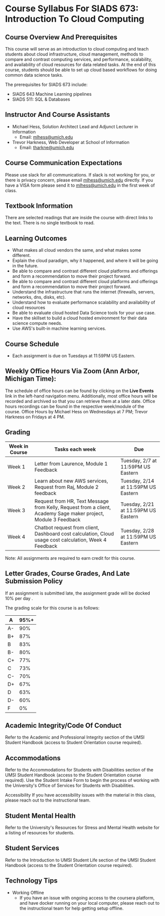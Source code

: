 # Course Syllabus For SIADS 673: Introduction To Cloud Computing

## Course Overview And Prerequisites

This course will serve as an introduction to cloud computing and teach students about cloud infrastructure, cloud management, methods to compare and contrast computing services, and performance, scalability, and availability of cloud resources for data related tasks. At the end of this course, students should be able to set up cloud based workflows for doing common data science tasks.

The prerequisites for SIADS 673 include:

- SIADS 643 Machine Learning pipelines
- SIADS 511: SQL & Databases

## Instructor And Course Assistants

- Michael Hess, Solution Architect Lead and Adjunct Lecturer in Information
  - Email: mlhess@umich.edu
- Trevor Harkness, Web Developer at School of Information
  - Email: tharkne@umich.edu

## Course Communication Expectations

Please use slack for all communications. If slack is not working for you, or there is privacy concern, please email mlhess@umich.edu directly. If you have a VISA form please send it to mlhess@umich.edu in the first week of class.

## Textbook Information

There are selected readings that are inside the course with direct links to the text. There is no single textbook to read.

## Learning Outcomes

- What makes all cloud vendors the same, and what makes some different.
- Explain the cloud paradigm, why it happened, and where it will be going in the future.
- Be able to compare and contrast different cloud platforms and offerings and form a recommendation to move their project forward.
- Be able to compare and contrast different cloud platforms and offerings and form a recommendation to move their project forward.
- Understand the infrastructure that runs the internet (firewalls, servers, networks, dns, disks, etc).
- Understand how to evaluate performance scalability and availability of cloud resources
- Be able to evaluate cloud hosted Data Science tools for your use case.
- Have the skillset to build a cloud hosted environment for their data science compute needs.
- Use AWS's built-in machine learning services.

## Course Schedule

- Each assignment is due on Tuesdays at 11:59PM US Eastern.

## Weekly Office Hours Via Zoom (Ann Arbor, Michigan Time):

The schedule of office hours can be found by clicking on the **Live Events** link in the left-hand navigation menu. Additionally, most office hours will be recorded and archived so that you can retrieve them at a later date. Office hours recordings can be found in the respective week/module of the course. Office Hours by Michael Hess on Wednesdays at 7 PM; Trevor Harkness on Fridays at 4 PM.

## Grading

| Week in Course | Tasks each week                                                                                                | Due                                 |
| -------------- | -------------------------------------------------------------------------------------------------------------- | ----------------------------------- |
| Week 1         | Letter from Laurence, Module 1 Feedback                                                                        | Tuesday, 2/7 at 11:59PM US Eastern  |
| Week 2         | Learn about new AWS services, Request from Raj, Module 2 feedback                                              | Tuesday, 2/14 at 11:59PM US Eastern |
| Week 3         | Request from HR, Text Message from Kelly, Request from a client, Academy Sage maker project, Module 3 Feedback | Tuesday, 2/21 at 11:59PM US Eastern |
| Week 4         | Chatbot request from client, Dashboard cost calculation, Cloud usage cost calculation, Week 4 Feedback         | Tuesday, 2/28 at 11:59PM US Eastern |

Note: All assignments are required to earn credit for this course.

## Letter Grades, Course Grades, And Late Submission Policy

If an assignment is submitted late, the assignment grade will be docked 10% per day .

The grading scale for this course is as follows:

| A   | 95%+ |
| --- | ---- |
| A-  | 90%  |
| B+  | 87%  |
| B   | 83%  |
| B-  | 80%  |
| C+  | 77%  |
| C   | 73%  |
| C-  | 70%  |
| D+  | 67%  |
| D   | 63%  |
| D-  | 60%  |
| F   | 0%   |

## Academic Integrity/Code Of Conduct

Refer to the Academic and Professional Integrity section of the UMSI Student Handbook (access to Student Orientation course required).

## Accommodations

Refer to the Accommodations for Students with Disabilities section of the UMSI Student Handbook (access to the Student Orientation course required). Use the Student Intake Form to begin the process of working with the University's Office of Services for Students with Disabilities.

Accessibility If you have accessibility issues with the material in this class, please reach out to the instructional team.

## Student Mental Health

Refer to the University's Resources for Stress and Mental Health website for a listing of resources for students.

## Student Services

Refer to the Introduction to UMSI Student Life section of the UMSI Student Handbook (access to the Student Orientation course required).

## Technology Tips

- Working Offline
  - If you have an issue with ongoing access to the coursera platform, and have docker running on your local computer, please reach out to the instructional team for help getting setup offline.

